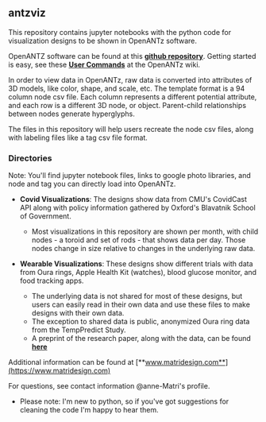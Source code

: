 ## antzviz
This repository contains jupyter notebooks with the python code for visualization designs to be shown in OpenANTz software. 

OpenANTZ software can be found at this [**github repository**](https://github.com/openantz/antz).
Getting started is easy, see these [**User Commands**](https://github.com/openantz/antz/wiki/User-Commands) at the OpenANTz wiki.

In order to view data in OpenANTz, raw data is converted into attributes of 3D models, like color, shape, and scale, etc. The template format is a 94 column node csv file. Each column represents a different potential attribute, and each row is a different 3D node, or object. Parent-child relationships between nodes generate hyperglyphs.

The files in this repository will help users recreate the node csv files, along with labeling files like a tag csv file format.

### Directories

Note: You'll find jupyter notebook files, links to google photo libraries, and node and tag you can directly load into OpenANTz.

- **Covid Visualizations**: The designs show data from CMU's CovidCast API along with policy information gathered by Oxford's Blavatnik School of Government. 
  - Most visualizations in this repository are shown per month, with child nodes - a toroid and set of rods - that shows data per day. Those nodes change in size relative to changes in the underlying raw data.
  
- **Wearable Visualizations**: These designs show different trials with data from Oura rings, Apple Health Kit (watches), blood glucose monitor, and food tracking apps.
  - The underlying data is not shared for most of these designs, but users can easily read in their own data and use these files to make designs with their own data.
  - The exception to shared data is public, anonymized Oura ring data from the TempPredict Study.
   - A preprint of the research paper, along with the data, can be found [**here**](https://www.researchsquare.com/article/rs-43914/v1)


Additional information can be found at [**www.matridesign.com**](https://www.matridesign.com)

For questions, see contact information @anne-Matri's profile.
- Please note: I'm new to python, so if you've got suggestions for cleaning the code I'm happy to hear them.
